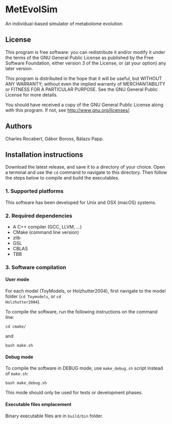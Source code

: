 # MetEvolSim

An individual-based simulator of metabolome evolution

## License

This program is free software: you can redistribute it and/or modify it under the terms of the GNU General Public License as published by the Free Software Foundation, either version 3 of the License, or (at your option) any later version.

This program is distributed in the hope that it will be useful, but WITHOUT ANY WARRANTY; without even the implied warranty of MERCHANTABILITY or FITNESS FOR A PARTICULAR PURPOSE. See the GNU General Public License for more details.

You should have received a copy of the GNU General Public License along with this program. If not, see http://www.gnu.org/licenses/.

## Authors

Charles Rocabert, Gábor Boross, Bálazs Papp.

## Installation instructions

Download the latest release, and save it to a directory of your choice. Open a terminal and use the <code>cd</code> command to navigate to this directory. Then follow the steps below to compile and build the executables.

### 1. Supported platforms

This software has been developed for Unix and OSX (macOS) systems.

### 2. Required dependencies

* A C++ compiler (GCC, LLVM, ...)
* CMake (command line version)
* zlib
* GSL
* CBLAS
* TBB

### 3. Software compilation

#### User mode

For each model (ToyModels, or Holzhutter2004), first navigate to the model folder (<code>cd Toymodels</code>, or <code>cd Holzhutter2004</code>).

To compile the software, run the following instructions on the command line:

    cd cmake/

and

    bash make.sh

#### Debug mode

To compile the software in DEBUG mode, use <code>make_debug.sh</code> script instead of <code>make.sh</code>:

    bash make_debug.sh

This mode should only be used for tests or development phases.

#### Executable files emplacement

Binary executable files are in <code>build/bin</code> folder.

